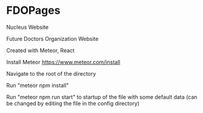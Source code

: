 # FDOPages
Nucleus Website

Future Doctors Organization Website 

Created with Meteor, React

Install Meteor https://www.meteor.com/install 

Navigate to the root of the directory

Run "meteor npm install" 

Run "meteor npm run start" to startup of the file with some default data (can be changed by editing the file in the config directory)


